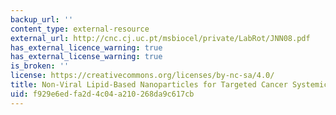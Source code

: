 ```yaml
---
backup_url: ''
content_type: external-resource
external_url: http://cnc.cj.uc.pt/msbiocel/private/LabRot/JNN08.pdf
has_external_licence_warning: true
has_external_license_warning: true
is_broken: ''
license: https://creativecommons.org/licenses/by-nc-sa/4.0/
title: Non-Viral Lipid-Based Nanoparticles for Targeted Cancer Systemic Gene Silencing
uid: f929e6ed-fa2d-4c04-a210-268da9c617cb
---
```

